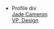 * Profile div
     <div data-w-id="8da6c480-b9e9-8135-1b42-a00ab911c0d2_instance-0" data-wf-id="[&quot;e7cd6025-fc49-a4f8-fb78-6bc867ed5085&quot;,&quot;8da6c480-b9e9-8135-1b42-a00ab911c0d2_instance-0&quot;]" data-dyn-label="Team Members: Jade Cameron" role="listitem" class="align-center-mobile w-dyn-item">
            <a data-w-id="8da6c480-b9e9-8135-1b42-a00ab911c0d3_instance-0" data-wf-id="[&quot;e7cd6025-fc49-a4f8-fb78-6bc867ed5085&quot;,&quot;8da6c480-b9e9-8135-1b42-a00ab911c0d3_instance-0&quot;]" href="/team/jade-cameron" class="team-wrap w-inline-block" style="opacity: 1; transform: translate3d(0px, 0px, 0px) scale3d(1, 1, 1) rotateX(0deg) rotateY(0deg) rotateZ(0deg) skew(0deg, 0deg); transform-style: preserve-3d;">
              <img loading="lazy" data-wf-id="[&quot;e7cd6025-fc49-a4f8-fb78-6bc867ed5085&quot;,&quot;8da6c480-b9e9-8135-1b42-a00ab911c0d4_instance-0&quot;]" data-w-id="8da6c480-b9e9-8135-1b42-a00ab911c0d4_instance-0" src="https://uploads-ssl.webflow.com/610db0edee34e42f871bbb97/610db0edee34e4ecdb1bbca3_T-1%2525402x.jpeg" alt="" class="team-thumbnail">
              <div data-w-id="8da6c480-b9e9-8135-1b42-a00ab911c0d5_instance-0" data-wf-id="[&quot;e7cd6025-fc49-a4f8-fb78-6bc867ed5085&quot;,&quot;8da6c480-b9e9-8135-1b42-a00ab911c0d5_instance-0&quot;]">Jade Cameron</div>
              <div data-w-id="8da6c480-b9e9-8135-1b42-a00ab911c0d6_instance-0" data-wf-id="[&quot;e7cd6025-fc49-a4f8-fb78-6bc867ed5085&quot;,&quot;8da6c480-b9e9-8135-1b42-a00ab911c0d6_instance-0&quot;]" class="text-block">VP, Design</div>
            </a>
          </div>